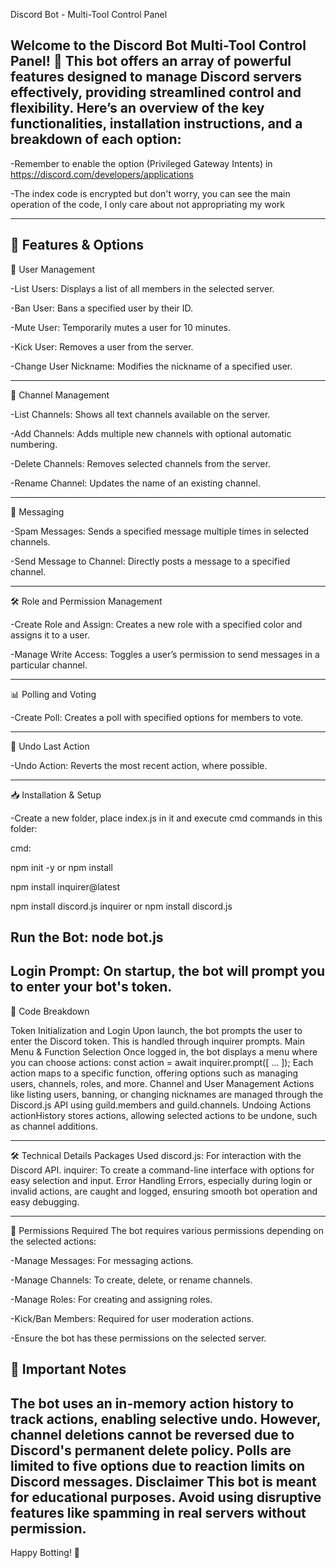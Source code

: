 Discord Bot - Multi-Tool Control Panel

Welcome to the Discord Bot Multi-Tool Control Panel! 🎉 This bot offers an array of powerful features designed to manage Discord servers effectively, providing streamlined control and flexibility. Here’s an overview of the key functionalities, installation instructions, and a breakdown of each option:
-----

-Remember to enable the option (Privileged Gateway Intents) in https://discord.com/developers/applications

-The index code is encrypted but don't worry, you can see the main operation of the code, I only care about not appropriating my work

 -----
 
🚀 Features & Options
-----

🤖 User Management

-List Users: Displays a list of all members in the selected server.

-Ban User: Bans a specified user by their ID.

-Mute User: Temporarily mutes a user for 10 minutes.

-Kick User: Removes a user from the server.

-Change User Nickname: Modifies the nickname of a specified user.
____
📁 Channel Management

-List Channels: Shows all text channels available on the server.

-Add Channels: Adds multiple new channels with optional automatic numbering.

-Delete Channels: Removes selected channels from the server.

-Rename Channel: Updates the name of an existing channel.
____
💬 Messaging

-Spam Messages: Sends a specified message multiple times in selected channels.

-Send Message to Channel: Directly posts a message to a specified channel.
____
🛠️ Role and Permission Management

-Create Role and Assign: Creates a new role with a specified color and assigns it to a user.

-Manage Write Access: Toggles a user’s permission to send messages in a particular channel.
____
📊 Polling and Voting

-Create Poll: Creates a poll with specified options for members to vote.
____
🔄 Undo Last Action

-Undo Action: Reverts the most recent action, where possible.
____


📥 Installation & Setup

-Create a new folder, place index.js in it and execute cmd commands in this folder:

cmd:

npm init -y or npm install

npm install inquirer@latest

npm install discord.js inquirer or npm install discord.js

Run the Bot:
node bot.js
----
Login Prompt:
On startup, the bot will prompt you to enter your bot's token.
----

📝 Code Breakdown

Token Initialization and Login
Upon launch, the bot prompts the user to enter the Discord token. This is handled through inquirer prompts.
Main Menu & Function Selection
Once logged in, the bot displays a menu where you can choose actions:
const action = await inquirer.prompt([ ... ]);
Each action maps to a specific function, offering options such as managing users, channels, roles, and more.
Channel and User Management
Actions like listing users, banning, or changing nicknames are managed through the Discord.js API using guild.members and guild.channels.
Undoing Actions
actionHistory stores actions, allowing selected actions to be undone, such as channel additions.
____
🛠 Technical Details
Packages Used
discord.js: For interaction with the Discord API.
inquirer: To create a command-line interface with options for easy selection and input.
Error Handling
Errors, especially during login or invalid actions, are caught and logged, ensuring smooth bot operation and easy debugging.
____
🔑 Permissions Required
The bot requires various permissions depending on the selected actions:

-Manage Messages: For messaging actions.

-Manage Channels: To create, delete, or rename channels.

-Manage Roles: For creating and assigning roles.

-Kick/Ban Members: Required for user moderation actions.

-Ensure the bot has these permissions on the selected server.

📝 Important Notes
----
The bot uses an in-memory action history to track actions, enabling selective undo. However, channel deletions cannot be reversed due to Discord's permanent delete policy.
Polls are limited to five options due to reaction limits on Discord messages.
Disclaimer
This bot is meant for educational purposes. Avoid using disruptive features like spamming in real servers without permission.
---
Happy Botting! 🚀
